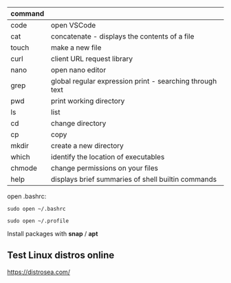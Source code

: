 | command |  |
| ------ | ------ |
| code | open VSCode |
| cat | concatenate - displays the contents of a file |
| touch | make a new file |
| curl | client URL request library |
| nano | open nano editor |
| grep | global regular expression print - searching through text |
| pwd | print working directory |
| ls | list |
| cd | change directory  |
| cp | copy  |
| mkdir | create a new directory  |
| which | identify the location of executables |
| chmode | change permissions on your files |
| help | displays brief summaries of shell builtin commands |


open .bashrc:
```
sudo open ~/.bashrc
```

```
sudo open ~/.profile
```

Install packages with **snap** / **apt**


## Test Linux distros online

https://distrosea.com/
